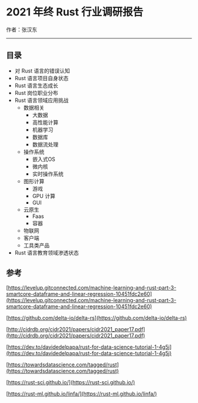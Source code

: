 # 2021 年终 Rust  行业调研报告

作者：张汉东

---



## 目录

- 对 Rust 语言的错误认知
- Rust 语言项目自身状态
- Rust 语言生态成长
- Rust 岗位职业分布
- Rust 语言领域应用挑战
  - 数据相关
    - 大数据
    - 高性能计算
    - 机器学习
    - 数据库
    - 数据流处理
  - 操作系统
    - 嵌入式OS
    - 微内核
    - 实时操作系统
  - 图形计算
    - 游戏
    - GPU 计算
    - GUI
  - 云原生
    - Faas
    - 容器
  - 物联网
  - 客户端
  - 工具类产品
- Rust 语言教育领域渗透状态





## 参考

[https://levelup.gitconnected.com/machine-learning-and-rust-part-3-smartcore-dataframe-and-linear-regression-10451fdc2e60](https://levelup.gitconnected.com/machine-learning-and-rust-part-3-smartcore-dataframe-and-linear-regression-10451fdc2e60)

[https://github.com/delta-io/delta-rs](https://github.com/delta-io/delta-rs)

[http://cidrdb.org/cidr2021/papers/cidr2021_paper17.pdf](http://cidrdb.org/cidr2021/papers/cidr2021_paper17.pdf)

[https://dev.to/davidedelpapa/rust-for-data-science-tutorial-1-4g5j](https://dev.to/davidedelpapa/rust-for-data-science-tutorial-1-4g5j)

[https://towardsdatascience.com/tagged/rust](https://towardsdatascience.com/tagged/rust)

[https://rust-sci.github.io/](https://rust-sci.github.io/)

[https://rust-ml.github.io/linfa/](https://rust-ml.github.io/linfa/)

